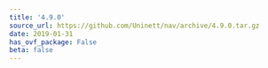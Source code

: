 ```yaml
---
title: '4.9.0'
source_url: https://github.com/Uninett/nav/archive/4.9.0.tar.gz
date: 2019-01-31
has_ovf_package: False
beta: false
---
```

